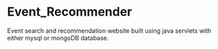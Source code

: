 # Event_Recommender

Event search and recommendation website built using java servlets with either mysql or mongoDB database.  
